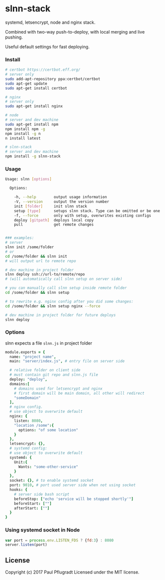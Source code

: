 # slnn-stack

systemd, letsencrypt, node and nginx stack.

Combined with two-way push-to-deploy, with local merging and live pushing.

Useful default settings for fast deploying.

### Install

```sh
# certbot https://certbot.eff.org/
# server only
sudo add-apt-repository ppa:certbot/certbot
sudo apt-get update
sudo apt-get install certbot 

# nginx
# server only
sudo apt-get install nginx 

# node 
# server and dev machine
sudo apt-get install npm
npm install npm -g
npm install -g n
n install latest

# slnn-stack
# server and dev machine
npm install -g slnn-stack
```

### Usage

```sh
Usage: slnn [options]

  Options:

    -h, --help        output usage information
    -V, --version     output the version number
    init [folder]     init slnn stack
    setup [type]      setups slnn stack. Type can be omitted or be one of git, nginx, systemd or letsencrypt
    -f, --force       only with setup, overwrites existing configs
    deploy [gitpath]  deploys local copy
    pull              get remote changes


### examples:
# server
slnn init /some/folder
# or
cd /some/folder && slnn init
# will output url to remote repo

# dev machine in project folder
slnn deploy ssh://url-to/remote/repo
# (will automatically call slnn setup on server side)

# you can manually call slnn setup inside remote folder
cd /some/folder && slnn setup

# to rewrite e.g. nginx config after you did some changes:
cd /some/folder && slnn setup nginx --force

# dev machine in project folder for future deploys
slnn deploy
```

### Options
slnn expects a file `slnn.js` in project folder
```coffee
module.exports = {
  name: "project name",
  main: "server/index.js", # entry file on server side

  # relative folder on client side
  # must contain git repo and slnn.js file
  deploy: "deploy", 
  domains:[
    # domains used for letsencrypt and nginx
    # first domain will be main domain, all other will redirect
    "someDomain"
  ],
  # nginx config.
  # use object to overwrite default
  nginx: {
    listen: 8080,
    "location /some":{
      options: "of some location"
    }
  },
  letsencrypt: {},
  # systemd config:
  # use object to overwrite default
  systemd: {
    Unit:{
      Wants: "some-other-service"
    }
  },
  socket: {}, # to enable systemd socket
  port: 9010, # port used server side when not using socket
  hooks: {
    # server side bash script
    beforeStop: ["echo 'service will be stopped shortly'"]
    beforeStart: [""]
    afterStart: [""]
  }
}
```

### Using systemd socket in Node

```js
var port = process.env.LISTEN_FDS ? {fd:3} : 8080
server.listen(port)
```

## License
Copyright (c) 2017 Paul Pflugradt
Licensed under the MIT license.
